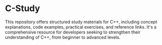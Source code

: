 # C-Study
This repository offers structured study materials for C++, including concept explanations, code examples, practical exercises, and reference links. It's a comprehensive resource for developers seeking to strengthen their understanding of C++, from beginner to advanced levels.
